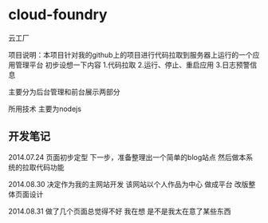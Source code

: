 cloud-foundry
=============

云工厂


项目说明：本项目针对我的github上的项目进行代码拉取到服务器上运行的一个应用管理平台
初步设想一下内容
1.代码拉取
2.运行、停止、重启应用
3.日志预警信息

主要分为后台管理和前台展示两部分

所用技术 主要为nodejs


开发笔记
------
2014.07.24 页面初步定型
下一步，准备整理出一个简单的blog站点
然后做本系统的拉取代码功能

2014.08.30 决定作为我的主网站开发
该网站以个人作品为中心 做成平台
改版整体页面设计

2014.08.31
做了几个页面总觉得不好 我在想 是不是我太在意了某些东西